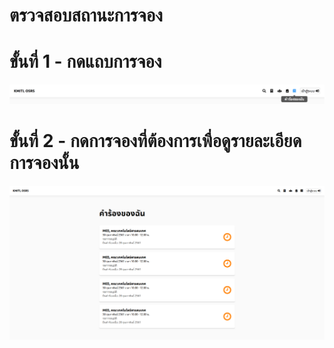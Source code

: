 # ตรวจสอบสถานะการจอง

# ขั้นที่ 1 - กดแถบการจอง
![](../../img/navigation-bar/my-reqest-button.png)

# ขั้นที่ 2 - กดการจองที่ต้องการเพื่อดูรายละเอียดการจองนั้น
![](../../img/user-request/overall.png)


